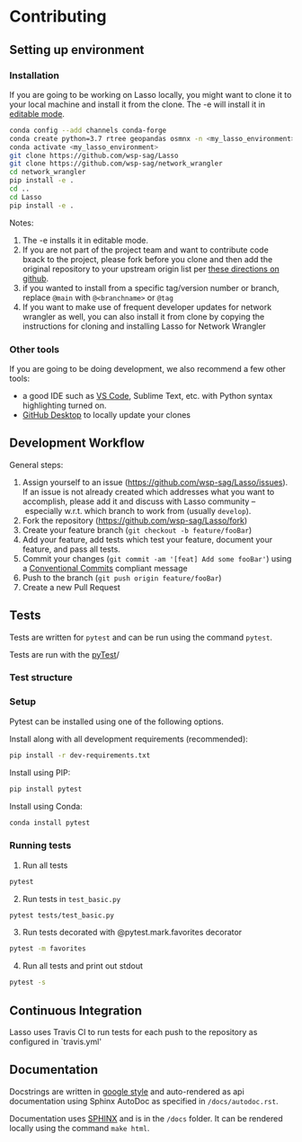 # Contributing

## Setting up environment

### Installation
If you are going to be working on Lasso locally, you might want to clone it to your local machine and install it from the clone.  The -e will install it in [editable mode](https://pip.pypa.io/en/stable/reference/pip_install/?highlight=editable#editable-installs).


```bash
conda config --add channels conda-forge
conda create python=3.7 rtree geopandas osmnx -n <my_lasso_environment>
conda activate <my_lasso_environment>
git clone https://github.com/wsp-sag/Lasso
git clone https://github.com/wsp-sag/network_wrangler
cd network_wrangler
pip install -e .
cd ..
cd Lasso
pip install -e .
```

Notes:

1. The -e installs it in editable mode.
2. If you are not part of the project team and want to contribute code bxack to the project, please fork before you clone and then add the original repository to your upstream origin list per [these directions on github](https://help.github.com/en/articles/fork-a-repo).
3. if you wanted to install from a specific tag/version number or branch, replace `@main` with `@<branchname>`  or `@tag`
4. If you want to make use of frequent developer updates for network wrangler as well, you can also install it from clone by copying the instructions for cloning and installing Lasso for Network Wrangler

### Other tools
If you are going to be doing development, we also recommend a few other tools:
 -  a good IDE such as [VS Code](https://code.visualstudio.com/), Sublime Text, etc.
 with Python syntax highlighting turned on.
 - [GitHub Desktop](https://desktop.github.com/) to locally update your clones

## Development Workflow

General steps:
1. Assign yourself to an issue (https://github.com/wsp-sag/Lasso/issues). If an issue is not already created which addresses what you want to accomplish, please add it and discuss with Lasso community – especially w.r.t. which branch to work from (usually `develop`).
2. Fork the repository (https://github.com/wsp-sag/Lasso/fork)
3. Create your feature branch (`git checkout -b feature/fooBar`)
4. Add your feature, add tests which test your feature, document your feature, and pass all tests.
5. Commit your changes (`git commit -am '[feat] Add some fooBar'`) using a [Conventional Commits](https://www.conventionalcommits.org/en/v1.0.0/) compliant message
6. Push to the branch (`git push origin feature/fooBar`)
7. Create a new Pull Request

## Tests
Tests are written for `pytest` and can be run using the command `pytest`.

Tests are run with the [pyTest](pytest.org)/

### Test structure


### Setup

Pytest can be installed using one of the following options.

Install along with all development requirements (recommended):
```sh
pip install -r dev-requirements.txt
```
Install using PIP:
```sh
pip install pytest
```
Install using Conda:
```sh
conda install pytest
```

### Running tests

1. Run all tests
```sh
pytest
```

2. Run tests in `test_basic.py`
```sh
pytest tests/test_basic.py
```

3. Run tests decorated with @pytest.mark.favorites decorator
```sh
pytest -m favorites
```

4. Run all tests and print out stdout
```sh
pytest -s
```

## Continuous Integration

Lasso uses Travis CI to run tests for each push to the repository as configured in `travis.yml'

## Documentation
Docstrings are written in [google style](https://sphinxcontrib-napoleon.readthedocs.io/en/latest/example_google.html) and auto-rendered as api documentation using Sphinx AutoDoc as specified in `/docs/autodoc.rst`.

Documentation uses [SPHINX](https://www.sphinx.org/) and is in the `/docs` folder.  It can be rendered locally using the command `make html`.
